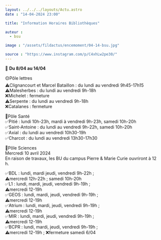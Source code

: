 ```yaml
---
layout: ../../../layouts/Actu.astro
date : "14-04-2024 23:00"

title: "Information Horaires Bibliothèques"

auteur :
  - bsu

image : "/assets/fildactus/encemoment/04-14-bsu.jpg"

source : "https://www.instagram.com/p/C4xhLw2pe30/"
---
```


📆 __Du 8/04 au 14/04__

🟡Pôle lettres  
⚠️Clignancourt et Marcel Bataillon : du lundi au vendredi 9h45-17h15  
⚠️Malesherbes : du lundi au vendredi 9h-18h  
❌Michelet : fermeture  
⚠️Serpente : du lundi au vendredi 9h-18h  
❌Catalanes : fermeture

🔴Pôle Santé  
✅Pitié : lundi 10h-23h, mardi à vendredi 9h-23h, samedi 10h-20h  
✅Saint-Antoine : du lundi au vendredi 9h-22h, samedi 10h-20h  
✅Axial : du lundi au vendredi 10h30-19h  
✅Charcot : du lundi au vendredi 13h30-17h30

🔵Pôle Sciences  
Mercredi 10 avril 2024  
En raison de travaux, les BU du campus Pierre & Marie Curie ouvriront à 12 h.  

✅BDL : lundi, mardi jeudi, vendredi 9h-22h ;  
⚠️mercredi 12h-22h ; samedi 10h-20h  
✅L1 : lundi, mardi, jeudi, vendredi 9h-19h ;  
⚠️mercredi 12-19h  
✅GEOS : lundi, mardi, jeudi, vendredi 9h-19h ;  
⚠️mercredi 12-19h  
✅Atrium : lundi, mardi, jeudi, vendredi 9h-19h ;  
⚠️mercredi 12-19h  
✅MIR : lundi, mardi, jeudi, vendredi 9h-19h ;  
⚠️mercredi 12-19h  
✅BCPR : lundi, mardi, jeudi, vendredi 9h-19h ;  
⚠️mercredi 12-19h ; ❌fermeture samedi 6/04